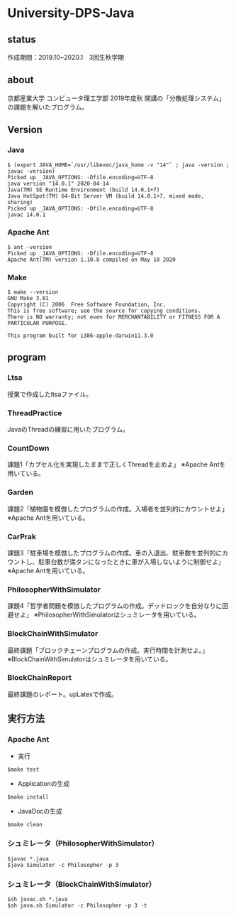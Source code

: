 # University-DPS-Java

## status
作成期間：2019.10~2020.1　3回生秋学期

## about
京都産業大学 コンピュータ理工学部 2019年度秋 開講の「分散処理システム」の課題を解いたプログラム。

## Version
### Java
```
$ (export JAVA_HOME=`/usr/libexec/java_home -v "14"` ; java -version ; javac -version)
Picked up _JAVA_OPTIONS: -Dfile.encoding=UTF-8
java version "14.0.1" 2020-04-14
Java(TM) SE Runtime Environment (build 14.0.1+7)
Java HotSpot(TM) 64-Bit Server VM (build 14.0.1+7, mixed mode, sharing)
Picked up _JAVA_OPTIONS: -Dfile.encoding=UTF-8
javac 14.0.1
```

### Apache Ant
```
$ ant -version
Picked up _JAVA_OPTIONS: -Dfile.encoding=UTF-8
Apache Ant(TM) version 1.10.8 compiled on May 10 2020
```

### Make
```
$ make --version
GNU Make 3.81
Copyright (C) 2006  Free Software Foundation, Inc.
This is free software; see the source for copying conditions.
There is NO warranty; not even for MERCHANTABILITY or FITNESS FOR A
PARTICULAR PURPOSE.

This program built for i386-apple-darwin11.3.0
```

## program
### Ltsa
授業で作成したltsaファイル。

### ThreadPractice
JavaのThreadの練習に用いたプログラム。

### CountDown
課題1「カプセル化を実現したままで正しくThreadを止めよ」
※Apache Antを用いている。

### Garden
課題2「植物園を模倣したプログラムの作成。入場者を並列的にカウントせよ」
※Apache Antを用いている。

### CarPrak
課題3「駐車場を模倣したプログラムの作成。車の入退出、駐車数を並列的にカウントし、駐車台数が満タンになったときに車が入場しないように制御せよ」
※Apache Antを用いている。

### PhilosopherWithSimulator
課題4「哲学者問題を模倣したプログラムの作成。デッドロックを自分なりに回避せよ」
※PhilosopherWithSimulatorはシュミレータを用いている。

### BlockChainWithSimulator
最終課題「ブロックチェーンプログラムの作成。実行時間を計測せよ。」
※BlockChainWithSimulatorはシュミレータを用いている。

### BlockChainReport
最終課題のレポート。upLatexで作成。

## 実行方法
### Apache Ant
+ 実行
```
$make test
```

+ Applicationの生成
```
$make install
```

+ JavaDocの生成
```
$make clean
```

### シュミレータ（PhilosopherWithSimulator）
```
$javac *.java
$java Simulator -c Philosopher -p 3
```

### シュミレータ（BlockChainWithSimulator）
```
$sh javac.sh *.java
$sh java.sh Simulator -c Philosopher -p 3 -t
```
